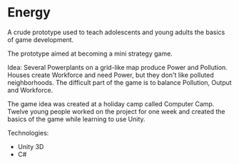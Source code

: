 Energy
======

A crude prototype used to teach adolescents and young adults the basics of game development. 

The prototype aimed at becoming a mini strategy game. 

Idea:
Several Powerplants on a grid-like map produce Power and Pollution. Houses create Workforce and need Power, but they don't like polluted neighborhoods. The difficult part of the game is to balance Pollution, Output and Workforce.

The game idea was created at a holiday camp called Computer Camp. Twelve young people worked on the project for one week and created the basics of the game while learning to use Unity.

Technologies:

* Unity 3D
* C#
